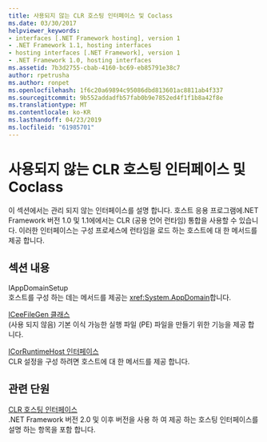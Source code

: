 ```yaml
---
title: 사용되지 않는 CLR 호스팅 인터페이스 및 Coclass
ms.date: 03/30/2017
helpviewer_keywords:
- interfaces [.NET Framework hosting], version 1
- .NET Framework 1.1, hosting interfaces
- hosting interfaces [.NET Framework], version 1
- .NET Framework 1.0, hosting interfaces
ms.assetid: 7b3d2755-cbab-4160-bc69-eb85791e38c7
author: rpetrusha
ms.author: ronpet
ms.openlocfilehash: 1f6c20a69894c95086dbd813601ac8811ab4f337
ms.sourcegitcommit: 9b552addadfb57fab0b9e7852ed4f1f1b8a42f8e
ms.translationtype: MT
ms.contentlocale: ko-KR
ms.lasthandoff: 04/23/2019
ms.locfileid: "61985701"
---
```

# <a name="deprecated-clr-hosting-interfaces-and-coclasses"></a>사용되지 않는 CLR 호스팅 인터페이스 및 Coclass
이 섹션에서는 관리 되지 않는 인터페이스를 설명 합니다. 호스트 응용 프로그램에.NET Framework 버전 1.0 및 1.1에에서는 CLR (공용 언어 런타임) 통합을 사용할 수 있습니다. 이러한 인터페이스는 구성 프로세스에 런타임을 로드 하는 호스트에 대 한 메서드를 제공 합니다.  
  
## <a name="in-this-section"></a>섹션 내용  
 IAppDomainSetup  
 호스트를 구성 하는 데는 메서드를 제공는 <xref:System.AppDomain>합니다.  
  
 [ICeeFileGen 클래스](../../../../docs/framework/unmanaged-api/hosting/iceefilegen-class.md)  
 (사용 되지 않음) 기본 이식 가능한 실행 파일 (PE) 파일을 만들기 위한 기능을 제공 합니다.  
  
 [ICorRuntimeHost 인터페이스](../../../../docs/framework/unmanaged-api/hosting/icorruntimehost-interface.md)  
 CLR 설정을 구성 하려면 호스트에 대 한 메서드를 제공 합니다.  
  
## <a name="related-sections"></a>관련 단원  
 [CLR 호스팅 인터페이스](../../../../docs/framework/unmanaged-api/hosting/clr-hosting-interfaces.md)  
 .NET Framework 버전 2.0 및 이후 버전을 사용 하 여 제공 하는 호스팅 인터페이스를 설명 하는 항목을 포함 합니다.
